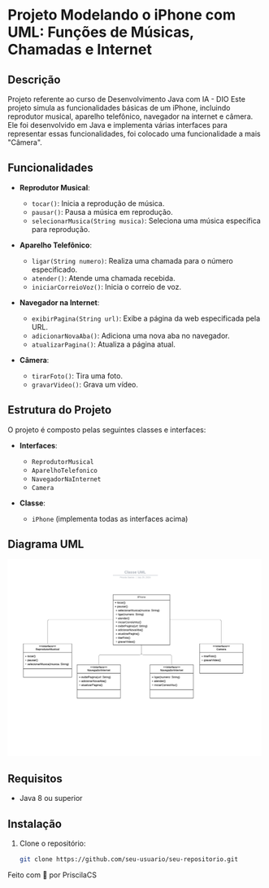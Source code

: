 # Projeto Modelando o iPhone com UML: Funções de Músicas, Chamadas e Internet

## Descrição
Projeto referente ao curso de Desenvolvimento Java com IA - DIO
Este projeto simula as funcionalidades básicas de um iPhone, incluindo reprodutor musical, aparelho telefônico, navegador na internet e câmera. Ele foi desenvolvido em Java e implementa várias interfaces para representar essas funcionalidades, foi colocado uma funcionalidade a mais "Câmera".

## Funcionalidades
- **Reprodutor Musical**:
  - `tocar()`: Inicia a reprodução de música.
  - `pausar()`: Pausa a música em reprodução.
  - `selecionarMusica(String musica)`: Seleciona uma música específica para reprodução.

- **Aparelho Telefônico**:
  - `ligar(String numero)`: Realiza uma chamada para o número especificado.
  - `atender()`: Atende uma chamada recebida.
  - `iniciarCorreioVoz()`: Inicia o correio de voz.

- **Navegador na Internet**:
  - `exibirPagina(String url)`: Exibe a página da web especificada pela URL.
  - `adicionarNovaAba()`: Adiciona uma nova aba no navegador.
  - `atualizarPagina()`: Atualiza a página atual.

- **Câmera**:
  - `tirarFoto()`: Tira uma foto.
  - `gravarVideo()`: Grava um vídeo.

## Estrutura do Projeto
O projeto é composto pelas seguintes classes e interfaces:

- **Interfaces**:
  - `ReprodutorMusical`
  - `AparelhoTelefonico`
  - `NavegadorNaInternet`
  - `Camera`

- **Classe**:
  - `iPhone` (implementa todas as interfaces acima)

## Diagrama UML
<!-- !Diagrama UML
![Diagrama UML](/uml/uml-diagram.png) -->
<img src="./uml/uml-diagram.png" alt="Diagrama UML" width="500">

## Requisitos
- Java 8 ou superior

## Instalação
1. Clone o repositório:
   ```bash
   git clone https://github.com/seu-usuario/seu-repositorio.git

Feito com 💜 por PriscilaCS
